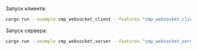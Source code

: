 Запуск клиента:

```bash
cargo run --example cmp_websocket_client --features "cmp_websocket_client, serde_json"
```

Запуск сервера:

```bash
cargo run --example cmp_websocket_server --features "cmp_websocket_server, serde_json"
```
